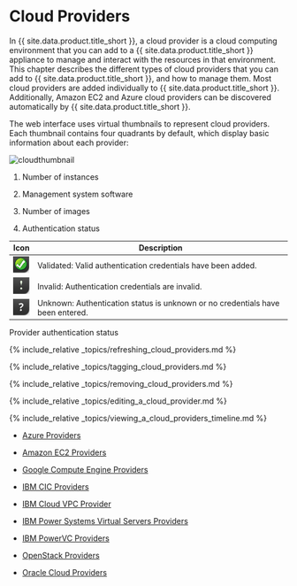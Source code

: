 # Cloud Providers

In {{ site.data.product.title_short }}, a cloud provider is a cloud computing
environment that you can add to a {{ site.data.product.title_short }} appliance to
manage and interact with the resources in that environment. This chapter
describes the different types of cloud providers that you can add to
{{ site.data.product.title_short }}, and how to manage them. Most cloud providers are
added individually to {{ site.data.product.title_short }}. Additionally, Amazon EC2
and Azure cloud providers can be discovered automatically by
{{ site.data.product.title_short }}.

The web interface uses virtual thumbnails to represent cloud providers.
Each thumbnail contains four quadrants by default, which display basic
information about each provider:

![cloudthumbnail](../images/cloudthumbnail.png)

1.  Number of instances

2.  Management system software

3.  Number of images

4.  Authentication status

| Icon                      | Description                                                                    |
| ------------------------- | ------------------------------------------------------------------------------ |
| ![2190](../images/2190.png) | Validated: Valid authentication credentials have been added.                   |
| ![2191](../images/2191.png) | Invalid: Authentication credentials are invalid.                               |
| ![2192](../images/2192.png) | Unknown: Authentication status is unknown or no credentials have been entered. |

Provider authentication status

{% include_relative _topics/refreshing_cloud_providers.md %}

{% include_relative _topics/tagging_cloud_providers.md %}

{% include_relative _topics/removing_cloud_providers.md %}

{% include_relative _topics/editing_a_cloud_provider.md %}

{% include_relative _topics/viewing_a_cloud_providers_timeline.md %}

* [Azure Providers](./cloud_providers/azure_providers.html)

* [Amazon EC2 Providers](./cloud_providers/amazon_ec2_providers.html)

* [Google Compute Engine Providers](./cloud_providers/google_compute_engine_providers.html)

* [IBM CIC Providers](./cloud_providers/ibm_cic_providers.html)

* [IBM Cloud VPC Provider](./cloud_providers/ibm_cloud_vpc_providers.html)

* [IBM Power Systems Virtual Servers Providers](./cloud_providers/ibm_power_systems_virtual_servers_providers.html)

* [IBM PowerVC Providers](./cloud_providers/ibm_power_vc_providers.html)

* [OpenStack Providers](./cloud_providers/openstack_providers.html)

* [Oracle Cloud Providers](./cloud_providers/oracle_cloud_providers.html)
